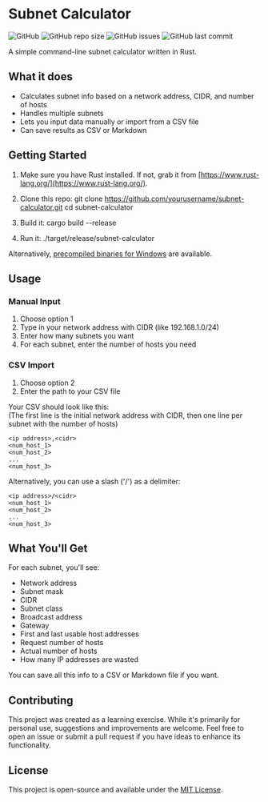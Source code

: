 # Subnet Calculator

![GitHub](https://img.shields.io/github/license/LuMarans30/Subnetting-rust)
![GitHub repo size](https://img.shields.io/github/repo-size/LuMarans30/Subnetting-rust)
![GitHub issues](https://img.shields.io/github/issues/LuMarans30/Subnetting-rust)
![GitHub last commit](https://img.shields.io/github/last-commit/LuMarans30/Subnetting-rust)

A simple command-line subnet calculator written in Rust.

## What it does

- Calculates subnet info based on a network address, CIDR, and number of hosts
- Handles multiple subnets
- Lets you input data manually or import from a CSV file
- Can save results as CSV or Markdown

## Getting Started

1. Make sure you have Rust installed. If not, grab it from [https://www.rust-lang.org/](https://www.rust-lang.org/).

2. Clone this repo:
git clone https://github.com/yourusername/subnet-calculator.git
cd subnet-calculator

4. Build it:
cargo build --release

4. Run it:
./target/release/subnet-calculator

Alternatively, [precompiled binaries for Windows](https://github.com/LuMarans30/Subnetting-rust/releases/latest) are available.

## Usage

### Manual Input

1. Choose option 1
2. Type in your network address with CIDR (like 192.168.1.0/24)
3. Enter how many subnets you want
4. For each subnet, enter the number of hosts you need

### CSV Import

1. Choose option 2
2. Enter the path to your CSV file

Your CSV should look like this:<br />
(The first line is the initial network address with CIDR, then one line per subnet with the number of hosts)
```csv
<ip address>,<cidr>
<num_host_1>
<num_host_2>
...
<num_host_3>
```
Alternatively, you can use a slash ('/') as a delimiter:
```csv
<ip address>/<cidr>
<num_host_1>
<num_host_2>
...
<num_host_3>
```

## What You'll Get

For each subnet, you'll see:
- Network address
- Subnet mask
- CIDR
- Subnet class
- Broadcast address
- Gateway
- First and last usable host addresses
- Request number of hosts
- Actual number of hosts
- How many IP addresses are wasted

You can save all this info to a CSV or Markdown file if you want.

## Contributing

This project was created as a learning exercise. While it's primarily for personal use, suggestions and improvements are welcome. Feel free to open an issue or submit a pull request if you have ideas to enhance its functionality.

## License

This project is open-source and available under the [MIT License](LICENSE).
